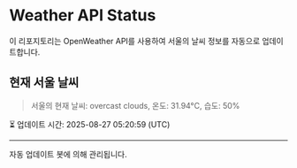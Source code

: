 
# Weather API Status

이 리포지토리는 OpenWeather API를 사용하여 서울의 날씨 정보를 자동으로 업데이트합니다.

## 현재 서울 날씨
> 서울의 현재 날씨: overcast clouds, 온도: 31.94°C, 습도: 50%

⏳ 업데이트 시간: 2025-08-27 05:20:59 (UTC)

---
자동 업데이트 봇에 의해 관리됩니다.
